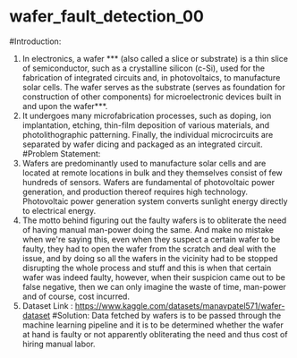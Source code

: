 # wafer_fault_detection_00
#Introduction:
1.	In electronics, a wafer *** (also called a slice or substrate) is a thin slice of semiconductor, such as a crystalline silicon (c-Si), used for the fabrication of integrated circuits and, in photovoltaics, to manufacture solar cells. The wafer serves as the substrate (serves as foundation for construction of other components) for microelectronic devices built in and upon the wafer***.
2.	It undergoes many microfabrication processes, such as doping, ion implantation, etching, thin-film deposition of various materials, and photolithographic patterning. Finally, the individual microcircuits are separated by wafer dicing and packaged as an integrated circuit.
#Problem Statement:
1.	Wafers are predominantly used to manufacture solar cells and are located at remote locations in bulk and they themselves consist of few hundreds of sensors. Wafers are fundamental of photovoltaic power generation, and production thereof requires high technology. Photovoltaic power generation system converts sunlight energy directly to electrical energy.
2.	The motto behind figuring out the faulty wafers is to obliterate the need of having manual man-power doing the same. And make no mistake when we're saying this, even when they suspect a certain wafer to be faulty, they had to open the wafer from the scratch and deal with the issue, and by doing so all the wafers in the vicinity had to be stopped disrupting the whole process and stuff and this is when that certain wafer was indeed faulty, however, when their suspicion came out to be false negative, then we can only imagine the waste of time, man-power and of course, cost incurred.
3.	Dataset Link : https://www.kaggle.com/datasets/manavpatel571/wafer-dataset 
#Solution: 
Data fetched by wafers is to be passed through the machine learning pipeline and it is to be determined whether the wafer at hand is faulty or not apparently obliterating the need and thus cost of hiring manual labor.
